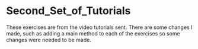 # Second_Set_of_Tutorials

These exercises are from the video tutorials sent.
There are some changes I made, such as adding a main method to each of the exercises so some changes were needed to be made.
